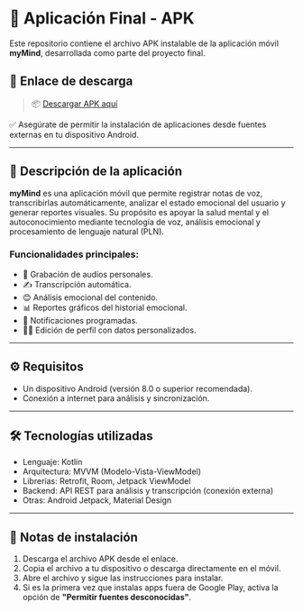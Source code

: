 # 📱 Aplicación Final - APK

Este repositorio contiene el archivo APK instalable de la aplicación móvil **myMind**, desarrollada como parte del proyecto final.

## 🔗 Enlace de descarga

> 📦 [Descargar APK aquí](./myMindApp.apk)

✅ Asegúrate de permitir la instalación de aplicaciones desde fuentes externas en tu dispositivo Android.

---

## 🧠 Descripción de la aplicación

**myMind** es una aplicación móvil que permite registrar notas de voz, transcribirlas automáticamente, analizar el estado emocional del usuario y generar reportes visuales. Su propósito es apoyar la salud mental y el autoconocimiento mediante tecnología de voz, análisis emocional y procesamiento de lenguaje natural (PLN).

### Funcionalidades principales:
- 🎤 Grabación de audios personales.
- ✍️ Transcripción automática.
- 😊 Análisis emocional del contenido.
- 📊 Reportes gráficos del historial emocional.
- 🔔 Notificaciones programadas.
- 🧑‍💼 Edición de perfil con datos personalizados.

---

## ⚙️ Requisitos

- Un dispositivo Android (versión 8.0 o superior recomendada).
- Conexión a internet para análisis y sincronización.

---

## 🛠️ Tecnologías utilizadas

- Lenguaje: Kotlin
- Arquitectura: MVVM (Modelo-Vista-ViewModel)
- Librerías: Retrofit, Room, Jetpack ViewModel
- Backend: API REST para análisis y transcripción (conexión externa)
- Otras: Android Jetpack, Material Design

---

## 🚨 Notas de instalación

1. Descarga el archivo APK desde el enlace.
2. Copia el archivo a tu dispositivo o descarga directamente en el móvil.
3. Abre el archivo y sigue las instrucciones para instalar.
4. Si es la primera vez que instalas apps fuera de Google Play, activa la opción de **"Permitir fuentes desconocidas"**.



